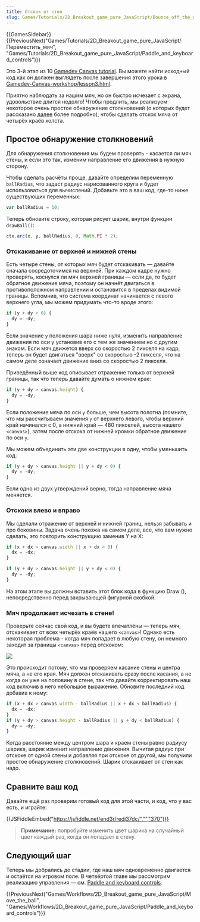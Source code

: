 ```yaml
---
title: Отскок от стен
slug: Games/Tutorials/2D_Breakout_game_pure_JavaScript/Bounce_off_the_walls
---
```


{{GamesSidebar}}{{PreviousNext("Games/Tutorials/2D_Breakout_game_pure_JavaScript/Переместить_мяч", "Games/Tutorials/2D_Breakout_game_pure_JavaScript/Paddle_and_keyboard_controls")}}

Это 3-й этап из 10 [Gamedev Canvas tutorial](/ru/docs/Games/Workflows/Breakout_game_from_scratch). Вы можете найти исходный код как он должен выглядеть после завершения этого урока в [Gamedev-Canvas-workshop/lesson3.html](https://github.com/end3r/Gamedev-Canvas-workshop/blob/gh-pages/lesson03.html).

Приятно наблюдать за нашим мяч, но он быстро исчезает с экрана, удовольствие длится недолго! Чтобы продлить, мы реализуем некоторое очень простое обнаружение столкновений (о которых будет рассказано [далее](/ru/docs/Games/Workflows/Breakout_game_from_scratch/Collision_detection) более подробно), чтобы сделать отскок мяча от четырёх краёв холста.

## Простое обнаружение столкновений

Для обнаружения столкновения мы будем проверять - касается ли мяч стены, и если это так, изменим направление его движения в нужную сторону.

Чтобы сделать расчёты проще, давайте определим переменную `ballRadius`, что задаст радиус нарисованного круга и будет использоваться для вычислений. Добавьте это в ваш код, где-то ниже существующих переменных:

```js
var ballRadius = 10;
```

Теперь обновите строку, которая рисует шарик, внутри функции `drawBall()`:

```js
ctx.arc(x, y, ballRadius, 0, Math.PI * 2);
```

### Отскакивание от верхней и нижней стены

Есть четыре стены, от которых мяч будет отскакивать — давайте сначала сосредоточимся на верхней. При каждом кадре нужно проверять, коснулся ли мяч верхней границы — если да, то будет обратное движение мяча, поэтому он начнёт двигаться в противоположном направлении и остановится в пределах видимой границы. Вспомнив, что система координат начинается с левого верхнего угла, мы можем придумать что-то вроде этого:

```js
if (y + dy < 0) {
  dy = -dy;
}
```

Если значение `y` положения шара ниже нуля, изменить направление движения по оси y установив его с тем же значением но с другим знаком. Если мяч движется вверх со скоростью 2 пикселя на кадр, теперь он будет двигаться "вверх" со скоростью -2 пикселя, что на самом деле означает движение вниз со скоростью 2 пикселя.

Приведённый выше код описывает отражение только от верхней границы, так что теперь давайте думать о нижнем крае:

```js
if (y + dy > canvas.height) {
  dy = -dy;
}
```

Если положение мяча по оси `y` больше, чем высота полотна (помните, что мы рассчитываем значения `y` от верхнего левого, чтобы верхний край начинался с 0, а нижний край — 480 пикселей, высота нашего `<canvas>`), затем после отскока от нижней кромки обратное движение по оси `y`.

Мы можем объединить эти две конструкции в одну, чтобы уменьшить код:

```js
if (y + dy > canvas.height || y + dy < 0) {
  dy = -dy;
}
```

Если одно из двух утверждений верно, тогда направление мяча меняется.

### Отскоки влево и вправо

Мы сделали отражение от верхней и нижней границ, нельзя забывать и про боковины. Задача очень похожа на самом деле, все, что вам нужно сделать, это повторить конструкцию заменив Y на X:

```js
if (x + dx > canvas.width || x + dx < 0) {
  dx = -dx;
}

if (y + dy > canvas.height || y + dy < 0) {
  dy = -dy;
}
```

На этом этапе вы должны вставить этот блок кода в функцию Draw (), непосредственно перед закрывающей фигурной скобкой.

### Мяч продолжает исчезать в стене!

Проверьте сейчас свой код, и вы будете впечатлёны — теперь мяч, отскакивает от всех четырёх краёв нашего `<canvas>`! Однако есть некоторая проблема - когда мяч попадает в любую стену, он немного заходит за границы `<canvas>` перед отскоком:

![](ball-in-wall.png)

Это происходит потому, что мы проверяем касание стены и центра мяча, а не его края. Мяч должен отскакивать сразу после касания, а не когда он уже на половину в стене, так что давайте корректировать наш код включив в него небольшое выражение. Обновите последний код добавив к нему:

```js
if (x + dx > canvas.width - ballRadius || x + dx < ballRadius) {
  dx = -dx;
}
if (y + dy > canvas.height - ballRadius || y + dy < ballRadius) {
  dy = -dy;
}
```

Когда расстояние между центром шара и краем стены равно радиусу шарика, шарик изменит направление движения. Вычитая радиус при отскоке от одной стены и добавляя при отскоке от другой, мы получили простое обнаружение столкновений. Шарик отскакивает от стен как надо.

## Сравните ваш код

Давайте ещё раз проверим готовый код для этой части, и код, что у вас есть, и играйте:

{{JSFiddleEmbed("https://jsfiddle.net/end3r/redj37dc/","","370")}}

> **Примечание:** попробуйте изменить цвет шарика на случайный цвет каждый раз, когда он попадает в стену.

## Следующий шаг

Теперь мы добрались до стадии, где наш мяч одновременно двигается и остаётся на игровом поле. В четвёртой главе мы рассмотрим реализацию управления — см. [Paddle and keyboard controls](/ru/docs/Games/Workflows/Breakout_game_from_scratch/Paddle_and_keyboard_controls).

{{PreviousNext("Games/Workflows/2D_Breakout_game_pure_JavaScript/Move_the_ball", "Games/Workflows/2D_Breakout_game_pure_JavaScript/Paddle_and_keyboard_controls")}}
